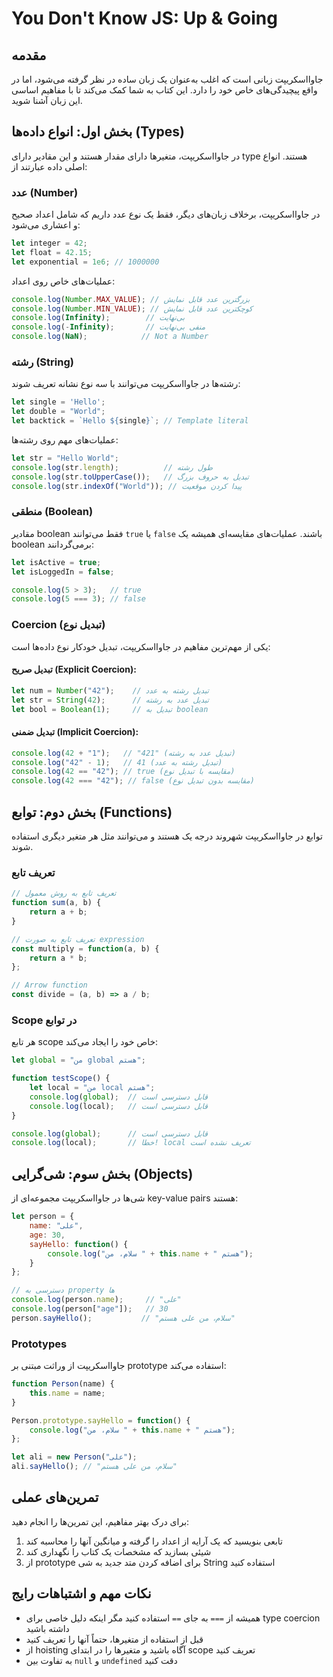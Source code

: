 # You Don't Know JS: Up & Going

## مقدمه
جاوااسکریپت زبانی است که اغلب به‌عنوان یک زبان ساده در نظر گرفته می‌شود، اما در واقع پیچیدگی‌های خاص خود را دارد. این کتاب به شما کمک می‌کند تا با مفاهیم اساسی این زبان آشنا شوید.

## بخش اول: انواع داده‌ها (Types)
در جاوااسکریپت، متغیرها دارای مقدار هستند و این مقادیر دارای type هستند. انواع اصلی داده عبارتند از:

### عدد (Number)
در جاوااسکریپت، برخلاف زبان‌های دیگر، فقط یک نوع عدد داریم که شامل اعداد صحیح و اعشاری می‌شود:

```javascript
let integer = 42;
let float = 42.15;
let exponential = 1e6; // 1000000
```

عملیات‌های خاص روی اعداد:
```javascript
console.log(Number.MAX_VALUE); // بزرگترین عدد قابل نمایش
console.log(Number.MIN_VALUE); // کوچکترین عدد قابل نمایش
console.log(Infinity);        // بی‌نهایت
console.log(-Infinity);       // منفی بی‌نهایت
console.log(NaN);            // Not a Number
```

### رشته (String)
رشته‌ها در جاوااسکریپت می‌توانند با سه نوع نشانه تعریف شوند:
```javascript
let single = 'Hello';
let double = "World";
let backtick = `Hello ${single}`; // Template literal
```

عملیات‌های مهم روی رشته‌ها:
```javascript
let str = "Hello World";
console.log(str.length);          // طول رشته
console.log(str.toUpperCase());   // تبدیل به حروف بزرگ
console.log(str.indexOf("World")); // پیدا کردن موقعیت
```

### منطقی (Boolean)
مقادیر boolean فقط می‌توانند `true` یا `false` باشند. عملیات‌های مقایسه‌ای همیشه یک boolean برمی‌گردانند:

```javascript
let isActive = true;
let isLoggedIn = false;

console.log(5 > 3);   // true
console.log(5 === 3); // false
```

### Coercion (تبدیل نوع)
یکی از مهم‌ترین مفاهیم در جاوااسکریپت، تبدیل خودکار نوع داده‌ها است:

#### تبدیل صریح (Explicit Coercion):
```javascript
let num = Number("42");    // تبدیل رشته به عدد
let str = String(42);      // تبدیل عدد به رشته
let bool = Boolean(1);     // تبدیل به boolean
```

#### تبدیل ضمنی (Implicit Coercion):
```javascript
console.log(42 + "1");   // "421" (تبدیل عدد به رشته)
console.log("42" - 1);   // 41 (تبدیل رشته به عدد)
console.log(42 == "42"); // true (مقایسه با تبدیل نوع)
console.log(42 === "42"); // false (مقایسه بدون تبدیل نوع)
```

## بخش دوم: توابع (Functions)
توابع در جاوااسکریپت شهروند درجه یک هستند و می‌توانند مثل هر متغیر دیگری استفاده شوند.

### تعریف تابع
```javascript
// تعریف تابع به روش معمول
function sum(a, b) {
    return a + b;
}

// تعریف تابع به صورت expression
const multiply = function(a, b) {
    return a * b;
};

// Arrow function
const divide = (a, b) => a / b;
```

### Scope در توابع
هر تابع scope خاص خود را ایجاد می‌کند:

```javascript
let global = "من global هستم";

function testScope() {
    let local = "من local هستم";
    console.log(global);  // قابل دسترسی است
    console.log(local);   // قابل دسترسی است
}

console.log(global);      // قابل دسترسی است
console.log(local);       // خطا! local تعریف نشده است
```

## بخش سوم: شی‌گرایی (Objects)
شی‌ها در جاوااسکریپت مجموعه‌ای از key-value pairs هستند:

```javascript
let person = {
    name: "علی",
    age: 30,
    sayHello: function() {
        console.log("سلام، من " + this.name + " هستم");
    }
};

// دسترسی به property ها
console.log(person.name);     // "علی"
console.log(person["age"]);   // 30
person.sayHello();           // "سلام، من علی هستم"
```

### Prototypes
جاوااسکریپت از وراثت مبتنی بر prototype استفاده می‌کند:

```javascript
function Person(name) {
    this.name = name;
}

Person.prototype.sayHello = function() {
    console.log("سلام، من " + this.name + " هستم");
};

let ali = new Person("علی");
ali.sayHello(); // "سلام، من علی هستم"
```

## تمرین‌های عملی
برای درک بهتر مفاهیم، این تمرین‌ها را انجام دهید:

1. تابعی بنویسید که یک آرایه از اعداد را گرفته و میانگین آنها را محاسبه کند
2. شیئی بسازید که مشخصات یک کتاب را نگهداری کند
3. از prototype برای اضافه کردن متد جدید به شی String استفاده کنید

## نکات مهم و اشتباهات رایج
- همیشه از `===` به جای `==` استفاده کنید مگر اینکه دلیل خاصی برای type coercion داشته باشید
- قبل از استفاده از متغیرها، حتماً آنها را تعریف کنید
- از hoisting آگاه باشید و متغیرها را در ابتدای scope تعریف کنید
- به تفاوت بین `null` و `undefined` دقت کنید